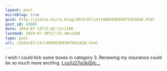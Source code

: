 ```yaml
---
layout: post
microblog: true
guid: http://joshua.micro.blog/2014/07/14/t488503693075951616.html
post_id: 41065
date: 2014-07-14T13:02:11+1100
lastmod: 2019-07-30T17:41:48+1100
type: post
url: /2014/07/14/t488503693075951616.html
---
```

I wish I could tick some boxes in category 3. Renewing my insurance could be so much more exciting. [t.co/U27oUkQVc...](http://t.co/U27oUkQVc4)
